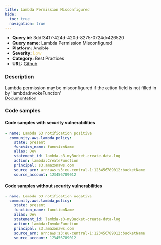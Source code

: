 ```yaml
---
title: Lambda Permission Misconfigured
hide:
  toc: true
  navigation: true
---
```


<style>
  .highlight .hll {
    background-color: #ff171742;
  }
  .md-content {
    max-width: 1100px;
    margin: 0 auto;
  }
</style>

-   **Query id:** 3ddf3417-424d-420d-8275-0724dc426520
-   **Query name:** Lambda Permission Misconfigured
-   **Platform:** Ansible
-   **Severity:** <span style="color:#edd57e">Low</span>
-   **Category:** Best Practices
-   **URL:** [Github](https://github.com/Checkmarx/kics/tree/master/assets/queries/ansible/aws/lambda_permission_misconfigured)

### Description
Lambda permission may be misconfigured if the action field is not filled in by 'lambda:InvokeFunction'<br>
[Documentation](https://docs.ansible.com/ansible/latest/collections/community/aws/lambda_policy_module.html)

### Code samples
#### Code samples with security vulnerabilities
```yaml title="Positive test num. 1 - yaml file" hl_lines="7"
- name: Lambda S3 notification positive
  community.aws.lambda_policy:
    state: present
    function_name: functionName
    alias: Dev
    statement_id: lambda-s3-myBucket-create-data-log
    action: lambda:CreateFunction
    principal: s3.amazonaws.com
    source_arn: arn:aws:s3:eu-central-1:123456789012:bucketName
    source_account: 123456789012

```


#### Code samples without security vulnerabilities
```yaml title="Negative test num. 1 - yaml file"
- name: Lambda S3 notification negative
  community.aws.lambda_policy:
    state: present
    function_name: functionName
    alias: Dev
    statement_id: lambda-s3-myBucket-create-data-log
    action: lambda:InvokeFunction
    principal: s3.amazonaws.com
    source_arn: arn:aws:s3:eu-central-1:123456789012:bucketName
    source_account: 123456789012

```
